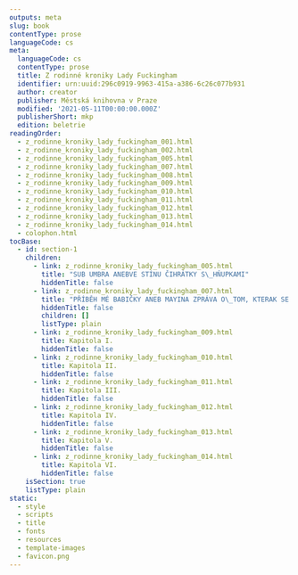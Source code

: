 ```yaml
---
outputs: meta
slug: book
contentType: prose
languageCode: cs
meta:
  languageCode: cs
  contentType: prose
  title: Z rodinné kroniky Lady Fuckingham
  identifier: urn:uuid:296c0919-9963-415a-a386-6c26c077b931
  author: creator
  publisher: Městská knihovna v Praze
  modified: '2021-05-11T00:00:00.000Z'
  publisherShort: mkp
  edition: beletrie
readingOrder:
  - z_rodinne_kroniky_lady_fuckingham_001.html
  - z_rodinne_kroniky_lady_fuckingham_002.html
  - z_rodinne_kroniky_lady_fuckingham_005.html
  - z_rodinne_kroniky_lady_fuckingham_007.html
  - z_rodinne_kroniky_lady_fuckingham_008.html
  - z_rodinne_kroniky_lady_fuckingham_009.html
  - z_rodinne_kroniky_lady_fuckingham_010.html
  - z_rodinne_kroniky_lady_fuckingham_011.html
  - z_rodinne_kroniky_lady_fuckingham_012.html
  - z_rodinne_kroniky_lady_fuckingham_013.html
  - z_rodinne_kroniky_lady_fuckingham_014.html
  - colophon.html
tocBase:
  - id: section-1
    children:
      - link: z_rodinne_kroniky_lady_fuckingham_005.html
        title: "SUB UMBRA ANEBVE STÍNU ČIHRÁTKY S\_HŇUPKAMI"
        hiddenTitle: false
      - link: z_rodinne_kroniky_lady_fuckingham_007.html
        title: "PŘÍBĚH MÉ BABIČKY ANEB MAYINA ZPRÁVA O\_TOM, KTERAK SE SEZNÁMILA S\_UMĚNÍM LÁSKY"
        hiddenTitle: false
        children: []
        listType: plain
      - link: z_rodinne_kroniky_lady_fuckingham_009.html
        title: Kapitola I.
        hiddenTitle: false
      - link: z_rodinne_kroniky_lady_fuckingham_010.html
        title: Kapitola II.
        hiddenTitle: false
      - link: z_rodinne_kroniky_lady_fuckingham_011.html
        title: Kapitola III.
        hiddenTitle: false
      - link: z_rodinne_kroniky_lady_fuckingham_012.html
        title: Kapitola IV.
        hiddenTitle: false
      - link: z_rodinne_kroniky_lady_fuckingham_013.html
        title: Kapitola V.
        hiddenTitle: false
      - link: z_rodinne_kroniky_lady_fuckingham_014.html
        title: Kapitola VI.
        hiddenTitle: false
    isSection: true
    listType: plain
static:
  - style
  - scripts
  - title
  - fonts
  - resources
  - template-images
  - favicon.png
---
```

